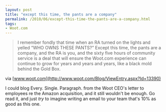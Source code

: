 ```yaml
---
layout: post
title: "except this time, the pants are a company"
permalink: /2010/06/except-this-time-the-pants-are-a-company.html
tags:
- Woot.com
---
```


> I remember fondly that time when an RA turned on the lights and yelled “WHO OWNS THESE PANTS?” Except this time, the pants are a company, and the RA is you, and the sixty five hours of community service is a deal that will ensure the Woot.com experience can continue to grow for years and years and years, like a black mold behind the Gold Box.

via [www.woot.com](http://www.woot.com/Blog/ViewEntry.aspx?Id=13390)

I could blog Every. Single. Paragraph. from the Woot CEO's letter to employees re the Amazon acquisition, and it still wouldn't be enough. Go read it, and just _try_ to imagine writing an email to your team that's 10% as good as this one.